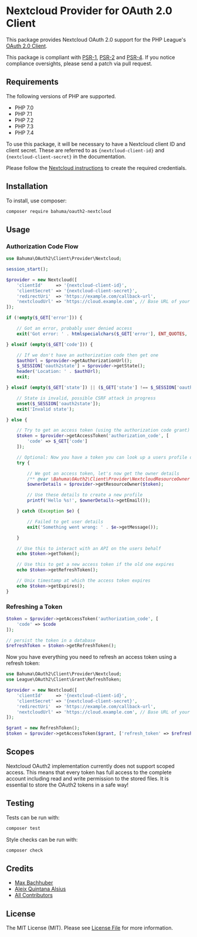 # Nextcloud Provider for OAuth 2.0 Client

This package provides Nextcloud OAuth 2.0 support for the PHP League's [OAuth 2.0 Client](https://github.com/thephpleague/oauth2-client).

This package is compliant with [PSR-1][], [PSR-2][] and [PSR-4][]. If you notice compliance oversights, please send
a patch via pull request.

[PSR-1]: https://github.com/php-fig/fig-standards/blob/master/accepted/PSR-1-basic-coding-standard.md
[PSR-2]: https://github.com/php-fig/fig-standards/blob/master/accepted/PSR-2-coding-style-guide.md
[PSR-4]: https://github.com/php-fig/fig-standards/blob/master/accepted/PSR-4-autoloader.md

## Requirements

The following versions of PHP are supported.

* PHP 7.0
* PHP 7.1
* PHP 7.2
* PHP 7.3
* PHP 7.4

To use this package, it will be necessary to have a Nextcloud client ID and client
secret. These are referred to as `{nextcloud-client-id}` and `{nextcloud-client-secret}`
in the documentation.

Please follow the [Nextcloud instructions][oauth-setup] to create the required credentials.

[oauth-setup]: https://docs.nextcloud.com/server/latest/admin_manual/configuration_server/oauth2.html#add-an-oauth2-application

## Installation

To install, use composer:

```sh
composer require bahuma/oauth2-nextcloud
```

## Usage

### Authorization Code Flow

```php
use Bahuma\OAuth2\Client\Provider\Nextcloud;

session_start();

$provider = new Nextcloud([
    'clientId'     => '{nextcloud-client-id}',
    'clientSecret' => '{nextcloud-client-secret}',
    'redirectUri'  => 'https://example.com/callback-url',
    'nextcloudUrl' => 'https://cloud.example.com', // Base URL of your nextcloud instance.
]);

if (!empty($_GET['error'])) {

    // Got an error, probably user denied access
    exit('Got error: ' . htmlspecialchars($_GET['error'], ENT_QUOTES, 'UTF-8'));

} elseif (empty($_GET['code'])) {

    // If we don't have an authorization code then get one
    $authUrl = $provider->getAuthorizationUrl();
    $_SESSION['oauth2state'] = $provider->getState();
    header('Location: ' . $authUrl);
    exit;

} elseif (empty($_GET['state']) || ($_GET['state'] !== $_SESSION['oauth2state'])) {

    // State is invalid, possible CSRF attack in progress
    unset($_SESSION['oauth2state']);
    exit('Invalid state');

} else {

    // Try to get an access token (using the authorization code grant)
    $token = $provider->getAccessToken('authorization_code', [
        'code' => $_GET['code']
    ]);

    // Optional: Now you have a token you can look up a users profile data
    try {

        // We got an access token, let's now get the owner details
        /** @var \Bahuma\OAuth2\Client\Provider\NextcloudResourceOwner $ownerDetails */
        $ownerDetails = $provider->getResourceOwner($token);

        // Use these details to create a new profile
        printf('Hello %s!', $ownerDetails->getEmail());

    } catch (Exception $e) {

        // Failed to get user details
        exit('Something went wrong: ' . $e->getMessage());

    }

    // Use this to interact with an API on the users behalf
    echo $token->getToken();

    // Use this to get a new access token if the old one expires
    echo $token->getRefreshToken();

    // Unix timestamp at which the access token expires
    echo $token->getExpires();
}
```

### Refreshing a Token

```php
$token = $provider->getAccessToken('authorization_code', [
    'code' => $code
]);

// persist the token in a database
$refreshToken = $token->getRefreshToken();
```

Now you have everything you need to refresh an access token using a refresh token:

```php
use Bahuma\OAuth2\Client\Provider\Nextcloud;
use League\OAuth2\Client\Grant\RefreshToken;

$provider = new Nextcloud([
    'clientId'     => '{nextcloud-client-id}',
    'clientSecret' => '{nextcloud-client-secret}',
    'redirectUri'  => 'https://example.com/callback-url',
    'nextcloudUrl' => 'https://cloud.example.com', // Base URL of your nextcloud instance.
]);

$grant = new RefreshToken();
$token = $provider->getAccessToken($grant, ['refresh_token' => $refreshToken]);
```

## Scopes

Nextcloud OAuth2 implementation currently does not support scoped access. This means that every token has full access 
to the complete account including read and write permission to the stored files. It is essential to store the OAuth2 
tokens in a safe way!

## Testing

Tests can be run with:

```sh
composer test
```

Style checks can be run with:

```sh
composer check
```


## Credits

- [Max Bachhuber](https://github.com/bahuma20)
- [Aleix Quintana Alsius](https://github.com/aleixq)
- [All Contributors](https://github.com/bahuma/oauth2-nextcloud/contributors)


## License

The MIT License (MIT). Please see [License File](https://github.com/thephpleague/oauth2-nextcloud/blob/master/LICENSE) for more information.
